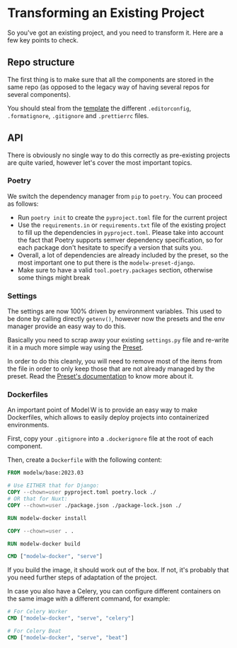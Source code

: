 # Transforming an Existing Project

So you've got an existing project, and you need to transform it. Here are a few
key points to check.

## Repo structure

The first thing is to make sure that all the components are stored in the same
repo (as opposed to the legacy way of having several repos for several
components).

You should steal from the
[template](https://github.com/ModelW/project-maker/tree/develop/src/model_w/project_maker/template)
the different `.editorconfig`, `.formatignore`, `.gitignore` and `.prettierrc`
files.

## API

There is obviously no single way to do this correctly as pre-existing projects
are quite varied, however let's cover the most important topics.

### Poetry

We switch the dependency manager from `pip` to `poetry`. You can proceed as
follows:

-   Run `poetry init` to create the `pyproject.toml` file for the current
    project
-   Use the `requirements.in` or `requirements.txt` file of the existing project
    to fill up the dependencies in `pyproject.toml`. Please take into account
    the fact that Poetry supports semver dependency specification, so for each
    package don't hesitate to specify a version that suits you.
-   Overall, a lot of dependencies are already included by the preset, so the
    most important one to put there is the `modelw-preset-django`.
-   Make sure to have a valid `tool.poetry.packages` section, otherwise some
    things might break

### Settings

The settings are now 100% driven by environment variables. This used to be done
by calling directly `getenv()`, however now the presets and the env manager
provide an easy way to do this.

Basically you need to scrap away your existing `settings.py` file and re-write
it in a much more simple way using the
[Preset](https://modelw-django-preset.readthedocs.io/en/latest/).

In order to do this cleanly, you will need to remove most of the items from the
file in order to only keep those that are not already managed by the preset.
Read the
[Preset's documentation](https://modelw-django-preset.readthedocs.io/en/latest/)
to know more about it.

### Dockerfiles

An important point of Model&#8239;W is to provide an easy way to make
Dockerfiles, which allows to easily deploy projects into containerized
environments.

First, copy your `.gitignore` into a `.dockerignore` file at the root of each
component.

Then, create a `Dockerfile` with the following content:

```dockerfile
FROM modelw/base:2023.03

# Use EITHER that for Django:
COPY --chown=user pyproject.toml poetry.lock ./
# OR that for Nuxt:
COPY --chown=user ./package.json ./package-lock.json ./

RUN modelw-docker install

COPY --chown=user . .

RUN modelw-docker build

CMD ["modelw-docker", "serve"]
```

If you build the image, it should work out of the box. If not, it's probably
that you need further steps of adaptation of the project.

In case you also have a Celery, you can configure different containers on the
same image with a different command, for example:

```dockerfile
# For Celery Worker
CMD ["modelw-docker", "serve", "celery"]

# For Celery Beat
CMD ["modelw-docker", "serve", "beat"]
```
